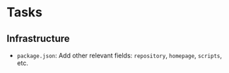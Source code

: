 Tasks
=====

## Infrastructure

* `package.json`: Add other relevant fields: `repository`, `homepage`,
  `scripts`, etc.
